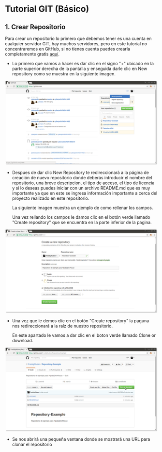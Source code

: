 # Tutorial GIT (Básico)

## 1. Crear Repositorio
Para crear un repositorio lo primero que debemos tener es una cuenta en cualquier servidor GIT, hay muchos servidores, pero en este tutorial no concentraremos en GitHub, si no tienes cuenta puedes crearla completamente gratis [aquí](https://github.com/join?source=header-home).
* Lo primero que vamos a hacer es dar clic en el signo "+" ubicado en la parte superior derecha de la pantalla y enseguida darle clic en New repository como se muestra en la siguiente imagen.

![Sin titulo](https://github.com/FreddyRuben/Tatooine-HDH/blob/develop/SPRINT-2/02-GIT/image/01.png?raw=true)
* Despues de dar clic New Repository te redireccionará a la página de creación de nuevo repositorio donde deberás introducir el nombre del repositorio, una breve descripcion, el tipo de acceso, el tipo de licencia y si lo deseas puedes iniciar con un archivo README.md que es muy importante ya que en este se ingresa información importante a cerca del proyecto realizado en este repositorio.

  La siguiente imagen muestra un ejemplo de como rellenar los campos.

  Una vez rellando los campos le damos clic en el botón verde
  llamado "Create repository" que se encuentra en la parte inferior de la pagina.

![Sin titulo](https://github.com/FreddyRuben/Tatooine-HDH/blob/develop/SPRINT-2/02-GIT/image/02.png?raw=true)
* Una vez que le demos clic en el botón "Create repository" la paguna nos redireccionará a la raíz de nuestro repositorio.

  En este apartado le vamos a dar clic en el boton verde llamado Clone or download.

![Sin titulo](https://github.com/FreddyRuben/Tatooine-HDH/blob/develop/SPRINT-2/02-GIT/image/03.png?raw=true)
* Se nos abrirá una pequeña ventana donde se mostrará una URL para clonar el repositorio
